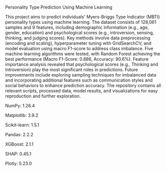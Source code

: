 Personality Type Prediction Using Machine Learning

This project aims to predict individuals' Myers-Briggs Type Indicator (MBTI) personality types using machine learning. The dataset consists of 128,061 samples and 9 features, including demographic information (e.g., age, gender, education) and psychological scores (e.g., introversion, sensing, thinking, and judging scores). Key methods involve data preprocessing (encoding and scaling), hyperparameter tuning with GridSearchCV, and model evaluation using macro F1-score to address class imbalance. Five machine learning algorithms were tested, with Random Forest achieving the best performance (Macro F1-Score: 0.886, Accuracy: 90.6%). Feature importance analysis revealed that psychological scores (e.g., Thinking and Introversion) play the most significant roles in predictions. Future improvements include exploring sampling techniques for imbalanced data and incorporating additional features such as communication styles and social behaviors to enhance prediction accuracy. The repository contains all relevant scripts, processed data, model results, and visualizations for easy reproduction and further exploration.

NumPy: 1.26.4 

Matplotlib: 3.9.2 

Scikit-learn: 1.5.1 

Pandas: 2.2.2 

XGBoost: 2.1.1

SHAP: 0.45.1 

Plotly: 5.23.0 


